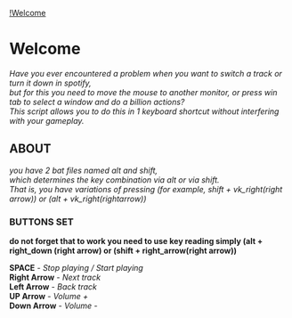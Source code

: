 [!Welcome](https://media.tenor.com/hYkRcm80JFwAAAAi/foxy-foxplushy.gif)

# Welcome
  *Have you ever encountered a problem when you want to switch a track or turn it down in spotify,  
  but for this you need to move the mouse to another monitor, or press win tab to select a window and do a billion actions?  
  This script allows you to do this in 1 keyboard shortcut without interfering with your gameplay.*  

## ABOUT
  *you have 2 bat files named alt and shift,    
  which determines the key combination via alt or via shift.    
  That is, you have variations of pressing (for example, shift + vk_right(right arrow)) or (alt + vk_right(rightarrow))* 

### BUTTONS SET
**do not forget that to work you need to use **key reading** simply (alt + right_down (right arrow) or (shift + right_arrow(right arrow))**  

  **SPACE** - *Stop playing / Start playing*  
  **Right Arrow** - *Next track*  
  **Left Arrow** - *Back track*  
  **UP Arrow** - *Volume +*  
  **Down Arrow** - *Volume -*  
  
